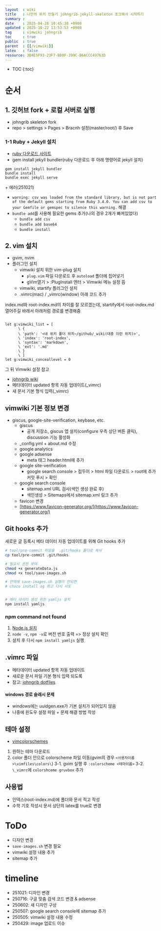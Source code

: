 ```yaml
---
layout  : wiki
title   : 나만의 위키 만들기 johngrib-jekyll-skeleton 포크해서 시작하기
summary : 
date    : 2025-04-28 10:45:30 +0900
updated : 2025-10-22 13:53:53 +0900
tag     : vimwiki johngrib
toc     : true
public  : true
parent  : [[/vimwiki]]
latex   : false
resource: 3B4E5F93-23F7-BD0F-399C-B6ACCC49763D
---
```

* TOC
{:toc}

# 순서

## 1. 깃허브 fork + 로컬 서버로 실행
- johngrib skeleton fork
- repo > settings > Pages > Bracnh 설정(master/root/) 후 Save

### 1-1 Ruby + Jekyll 설치
- [ruby 다운로드 사이트](https://rubyinstaller.org/downloads/)
- gem install jekyll bundler(ruby 다운로드 후 아래 명령어로 jekyll 설치)

```
gem install jekyll bundler
bundle install
bundle exec jekyll serve
```

\+ 에러(251021)
- `warning: csv was loaded from the standard library, but is not part of the default gems starting from Ruby 3.4.0. You can add csv to your Gemfile or gemspec to silence this warning.`
해결
- `bundle add`를 사용해 필요한 gems 추가(나의 경우 2개가 빠져있었다)
    - `bundle add csv`
    - `bundle add base64`
    - `bundle install`


## 2. vim 설치
- gvim, nvim
- 플러그인 설치
    - vimwiki 설치 위한 vim-plug 설치
        - `plug.vim` 파일 다운로드 후 `autoload` 폴더에 집어넣기
        - gVim열기 > :PlugInstall 엔터 > Vimwiki 메뉴 설정 뜸
    - vimwiki, startify 플러그인 설치
    - .vimrc(mac) / \_vimrc(window) 아래 코드 추가

index.md와 root-index.md의 차이를 잘 모르겠는데, startify에서 root-index.md 열어주길 바래서 아래처럼 경로를 변경해줌

```

let g:vimwiki_list = [
      \ {
      \ 'path': '<내 위키 폴더 위치~/github/_wiki(대충 이런 위치)>',
      \ 'index': 'root-index',
      \ 'syntax': 'markdown',
      \ 'ext': '.md'
      \ }
      \ ]
let g:vimwiki_conceallevel = 0
```

그 뒤 Vimwiki 설정 참고
- [johngrib wiki](https://johngrib.github.io/wiki/vimwiki/)
- 메타데이터 updated 항목 자동 업데이트(\_vimrc)
- 새 문서 기본 형식 입력(\_vimrc)


## vimwiki 기본 정보 변경
- giscus, google-site-verification, keybase, etc.
    - giscus
        - 공개 저장소, giscus 앱 설치(configure 우측 상단 버튼 클릭), discussion 기능 활성화
    - \_config.yml + about.md 수정
    - google analytics
    - google adsense
        - meta 태그 header.html에 추가
    - google site-verification
        - google search console > 접두어 > html 파일 다운로드 > root에 추가 커밋 푸시 > 확인
    - google search console
    	- sitemap.xml URL 검사(색인 생성 완료 후)
        - 색인생성 > Sitemaps에서 sitemap.xml 링크 추가
    - favicon 변경
    - [https://www.favicon-generator.org/](https://www.favicon-generator.org/)

## Git hooks 추가
새로운 글 등록시 메타 데이터 자동 업데이트를 위해 Git hooks 추가

```bash
# tool/pre-commit 파일을  .git/hooks 폴더로 복사
cp tool/pre-commit .git/hooks

# 필요시 권한 부여
chmod +x generateData.js
chmod +x tool/save-images.sh

# 만약에 save-images.sh 실행이 안되면
# choco install ag 하고 다시 시도


# 메타 데이터 생성 위한 yamljs 설치
npm install yamljs
```
### npm command not found
1. [Node.js 설치](https://nodejs.org/ko/download)
2. `node -v`, `npm -v`로 버전 번호 출력 => 정상 설치 확인
3. 설치 후 다시 `npm install yamljs` 실행


## .vimrc 파일
- 메타데이터 updated 항목 자동 업데이트
- 새로운 문서 파일 기본 형식 입력 되도록
- 참고: [johngrib dotfiles](https://github.com/johngrib/dotfiles/blob/ecf130149d81a3e7e0f784adbb74abb7f2f01d99/nvim/config/set-vimwiki.vim#L63-L105
)

#### windows 경로 슬래시 문제
- windows에는 uuidgen.exe가 기본 설치가 되어있지 않음
- 나중에 윈도우 설정 파일 + 문제 해결 방법 작성


## 테마 설정
- [vimcolorschemes](https://vimcolorschemes.com/i/trending)
1. 원하는 테마 다운로드
2. color 폴더 안으로 colorscheme 파일 이동(gvim의 경우 `<사용자이름>\vimfiles\colors\`)
3-1. gvim 실행 후 `:colorscheme <테마이름>`
3-2. `\_vimrc`에 `colorshceme gruvbox` 추가

## 사용법
- 인덱스(root-index.md)에 폴더와 문서 적고 작성
- 수학 기호 작성시 문서 상단의 latex를 true로 변경

# ToDo
- 디자인 변경
- `save-images.sh` 변경 필요
- vimwiki 설정 내용 추가
- sitemap 추가

# timeline
- 251021: 디자인 변경
- 250716: 구글 맞춤 검색 코드 변경 & adsense
- 250602: 새 디자인 구상
- 250507: google search console에 sitemap 추가
- 250505: vimwiki 설정 내용 수정
- 250429: image 업로드 이슈

